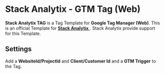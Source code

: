 # Stack Analytix - GTM Tag (Web)
**Stack Analytix TAG** is a Tag Template for **Google Tag Manager (Web)**. This is an official Template for [**Stack Analytix**](https://www.stackanalytix.com/),. Stack Analytix provide support for this Template.

## Settings
Add a **WebsiteId/ProjectId** and **Client/Customer Id** and a **GTM Trigger** to the Tag.
